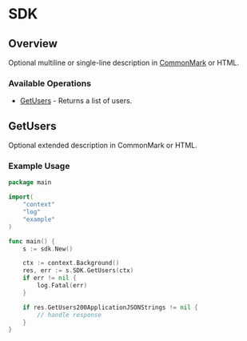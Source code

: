 # SDK

## Overview

Optional multiline or single-line description in [CommonMark](http://commonmark.org/help/) or HTML.

### Available Operations

* [GetUsers](#getusers) - Returns a list of users.

## GetUsers

Optional extended description in CommonMark or HTML.

### Example Usage

```go
package main

import(
	"context"
	"log"
	"example"
)

func main() {
    s := sdk.New()

    ctx := context.Background()
    res, err := s.SDK.GetUsers(ctx)
    if err != nil {
        log.Fatal(err)
    }

    if res.GetUsers200ApplicationJSONStrings != nil {
        // handle response
    }
}
```
